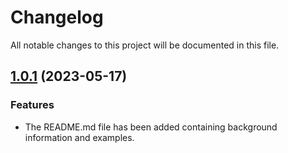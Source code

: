 # Changelog

All notable changes to this project will be documented in this file.

## [1.0.1](https://github.com/emptydev1/dynamicdb/compare/v1.0.0...v1.0.1) (2023-05-17)

### Features

* The README.md file has been added containing background information and examples.

